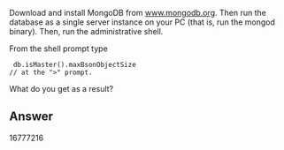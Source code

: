Download and install MongoDB from www.mongodb.org. Then run the database as a single server instance on your PC (that is, run the mongod binary). Then, run the administrative shell. 

From the shell prompt type
```
 db.isMaster().maxBsonObjectSize
// at the ">" prompt.
```
What do you get as a result?


## Answer
16777216